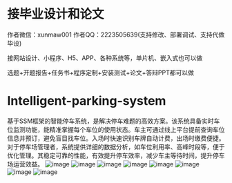 # 接毕业设计和论文
作者微信：xunmaw001  作者QQ：2223505639(支持修改、部署调试、支持代做毕设)

接网站设计、小程序、H5、APP、各种系统等，单片机、嵌入式也可以做

选题+开题报告+任务书+程序定制+安装测试+论文+答辩PPT都可以做
# Intelligent-parking-system
基于SSM框架的智能停车系统，是解决停车难题的高效方案。该系统具备实时车位监测功能，能精准掌握每个车位的使用状态。车主可通过线上平台提前查询车位信息并预订，避免盲目找车位。入场时快速识别车牌自动计费，出场时缴费便捷。对于停车场管理者，系统提供详细的数据分析，如车位利用率、高峰时段等，便于优化管理。其稳定可靠的性能，有效提升停车效率，减少车主等待时间，提升停车场运营效益。 
![image](https://github.com/user-attachments/assets/778ea7a0-7091-4591-8c8a-0223d6aeaf56)
![image](https://github.com/user-attachments/assets/9dc10576-b0a5-408a-a1ea-95b95ee1f247)
![image](https://github.com/user-attachments/assets/b378a827-fedd-4893-ae3a-a2745584a39e)
![image](https://github.com/user-attachments/assets/9a1255c2-02d8-4deb-8ef0-72c71828cd8e)
![image](https://github.com/user-attachments/assets/a89dea68-c1d6-4f22-bb4d-b8598ce7ee8b)
![image](https://github.com/user-attachments/assets/8e8c60d1-9ea8-4aa8-b4cd-75ed5e9a5f59)
![image](https://github.com/user-attachments/assets/cdc5f251-95f5-4a5f-ad2c-0154cd02f6f0)
![image](https://github.com/user-attachments/assets/b8b5de85-1b67-48fc-864d-2106ba853116)
